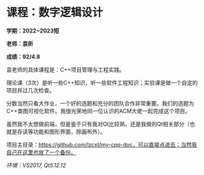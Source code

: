 # 课程：数字逻辑设计

**学期：2022~2023短**

**老师：袁昕**

**成绩：92/4.8**

袁老师的具体课程是：C++项目管理与工程实践。

理论课（3次）是听一些C++知识，听一些软件工程知识；实验课是做一个自定的项目并过几次检查。

分数当然只看大作业，一个好的选题和充分的团队合作非常重要。我们的选题为C++类图可视化软件。我很光荣地同一位认识的ACM大佬一起完成这个项目。

虽然我不太想做前端，但是鉴于只有我对Qt比较熟，还是我做的Qt相关部分（也就是存读等功能和图形界面，除画布外）。

项目主目录：https://github.com/lzcxt/my-cpp-doc，可以直接点进去；当然我自己在这里也放了一个备份。

*环境：VS2017, Qt5.12.12*
